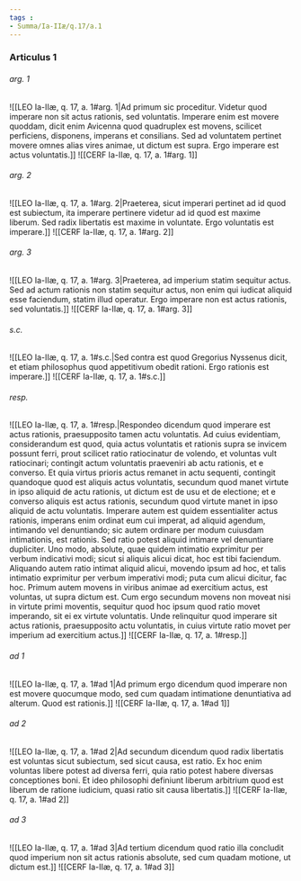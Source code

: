 ```yaml
---
tags : 
- Summa/Ia-IIæ/q.17/a.1
---
```


### Articulus 1

###### arg. 1
![[LEO Ia-IIæ, q. 17, a. 1#arg. 1|Ad primum sic proceditur. Videtur quod imperare non sit actus rationis, sed voluntatis. Imperare enim est movere quoddam, dicit enim Avicenna quod quadruplex est movens, scilicet perficiens, disponens, imperans et consilians. Sed ad voluntatem pertinet movere omnes alias vires animae, ut dictum est supra. Ergo imperare est actus voluntatis.]]
![[CERF Ia-IIæ, q. 17, a. 1#arg. 1]]

###### arg. 2
![[LEO Ia-IIæ, q. 17, a. 1#arg. 2|Praeterea, sicut imperari pertinet ad id quod est subiectum, ita imperare pertinere videtur ad id quod est maxime liberum. Sed radix libertatis est maxime in voluntate. Ergo voluntatis est imperare.]]
![[CERF Ia-IIæ, q. 17, a. 1#arg. 2]]

###### arg. 3
![[LEO Ia-IIæ, q. 17, a. 1#arg. 3|Praeterea, ad imperium statim sequitur actus. Sed ad actum rationis non statim sequitur actus, non enim qui iudicat aliquid esse faciendum, statim illud operatur. Ergo imperare non est actus rationis, sed voluntatis.]]
![[CERF Ia-IIæ, q. 17, a. 1#arg. 3]]

###### s.c.
![[LEO Ia-IIæ, q. 17, a. 1#s.c.|Sed contra est quod Gregorius Nyssenus dicit, et etiam philosophus quod appetitivum obedit rationi. Ergo rationis est imperare.]]
![[CERF Ia-IIæ, q. 17, a. 1#s.c.]]

###### resp.
![[LEO Ia-IIæ, q. 17, a. 1#resp.|Respondeo dicendum quod imperare est actus rationis, praesupposito tamen actu voluntatis. Ad cuius evidentiam, considerandum est quod, quia actus voluntatis et rationis supra se invicem possunt ferri, prout scilicet ratio ratiocinatur de volendo, et voluntas vult ratiocinari; contingit actum voluntatis praeveniri ab actu rationis, et e converso. Et quia virtus prioris actus remanet in actu sequenti, contingit quandoque quod est aliquis actus voluntatis, secundum quod manet virtute in ipso aliquid de actu rationis, ut dictum est de usu et de electione; et e converso aliquis est actus rationis, secundum quod virtute manet in ipso aliquid de actu voluntatis. Imperare autem est quidem essentialiter actus rationis, imperans enim ordinat eum cui imperat, ad aliquid agendum, intimando vel denuntiando; sic autem ordinare per modum cuiusdam intimationis, est rationis. Sed ratio potest aliquid intimare vel denuntiare dupliciter. Uno modo, absolute, quae quidem intimatio exprimitur per verbum indicativi modi; sicut si aliquis alicui dicat, hoc est tibi faciendum. Aliquando autem ratio intimat aliquid alicui, movendo ipsum ad hoc, et talis intimatio exprimitur per verbum imperativi modi; puta cum alicui dicitur, fac hoc. Primum autem movens in viribus animae ad exercitium actus, est voluntas, ut supra dictum est. Cum ergo secundum movens non moveat nisi in virtute primi moventis, sequitur quod hoc ipsum quod ratio movet imperando, sit ei ex virtute voluntatis. Unde relinquitur quod imperare sit actus rationis, praesupposito actu voluntatis, in cuius virtute ratio movet per imperium ad exercitium actus.]]
![[CERF Ia-IIæ, q. 17, a. 1#resp.]]

###### ad 1
![[LEO Ia-IIæ, q. 17, a. 1#ad 1|Ad primum ergo dicendum quod imperare non est movere quocumque modo, sed cum quadam intimatione denuntiativa ad alterum. Quod est rationis.]]
![[CERF Ia-IIæ, q. 17, a. 1#ad 1]]

###### ad 2
![[LEO Ia-IIæ, q. 17, a. 1#ad 2|Ad secundum dicendum quod radix libertatis est voluntas sicut subiectum, sed sicut causa, est ratio. Ex hoc enim voluntas libere potest ad diversa ferri, quia ratio potest habere diversas conceptiones boni. Et ideo philosophi definiunt liberum arbitrium quod est liberum de ratione iudicium, quasi ratio sit causa libertatis.]]
![[CERF Ia-IIæ, q. 17, a. 1#ad 2]]

###### ad 3
![[LEO Ia-IIæ, q. 17, a. 1#ad 3|Ad tertium dicendum quod ratio illa concludit quod imperium non sit actus rationis absolute, sed cum quadam motione, ut dictum est.]]
![[CERF Ia-IIæ, q. 17, a. 1#ad 3]]

